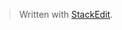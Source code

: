 


> Written with [StackEdit](https://stackedit.io/).
<!--stackedit_data:
eyJoaXN0b3J5IjpbLTE5OTYzNzE5ODBdfQ==
-->